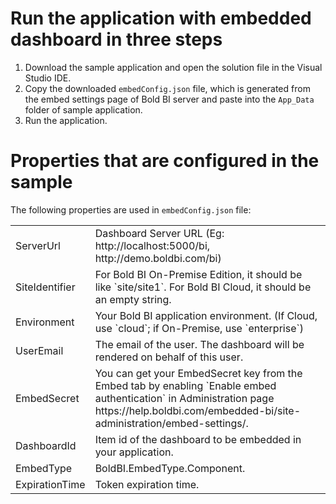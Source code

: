 # Run the application with embedded dashboard in three steps

1. Download the sample application and open the solution file in the Visual Studio IDE. 
1. Copy the downloaded `embedConfig.json` file, which is generated from the embed settings page of Bold BI server and paste into the `App_Data` folder of sample application.
1. Run the application.

# Properties that are configured in the sample
The following properties are used in `embedConfig.json` file:

<meta charset="utf-8"/>
<table>
  <tbody>
    <tr>
        <td align="left">ServerUrl</td>
        <td align="left">Dashboard Server URL (Eg: http://localhost:5000/bi, http://demo.boldbi.com/bi)</td>
    </tr>
    <tr>
        <td align="left">SiteIdentifier</td>
        <td align="left">For Bold BI On-Premise Edition, it should be like `site/site1`. For Bold BI Cloud, it should be an empty string.</td>
    </tr>
    <tr>
        <td align="left">Environment</td>
        <td align="left">Your Bold BI application environment. (If Cloud, use `cloud`; if On-Premise, use `enterprise`)</td>
    </tr>
    <tr>
        <td align="left">UserEmail</td>
        <td align="left">The email of the user. The dashboard will be rendered on behalf of this user.</td>
    </tr>
    <tr>
        <td align="left">EmbedSecret</td>
        <td align="left">You can get your EmbedSecret key from the Embed tab by enabling `Enable embed authentication` in Administration page https://help.boldbi.com/embedded-bi/site-administration/embed-settings/.</td>
    </tr>
    <tr>
        <td align="left">DashboardId</td>
        <td align="left">Item id of the dashboard to be embedded in your application.</td>
    </tr>
    <tr>
        <td align="left">EmbedType</td>
        <td align="left">BoldBI.EmbedType.Component.</td>
    </tr>
    <tr>
        <td align="left">ExpirationTime</td>
        <td align="left">Token expiration time.</td>
    </tr>
  </tbody>
</table>
                                                           
